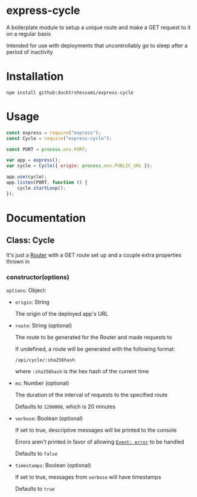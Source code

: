 # express-cycle

A boilerplate module to setup a unique route and make a GET request to it on a regular basis

Intended for use with deployments that uncontrollably go to sleep after a period of inactivity

# Installation

```
npm install github:ducktrshessami/express-cycle
```

# Usage

```js
const express = require("express");
const Cycle = require("express-cycle");

const PORT = process.env.PORT;

var app = express();
var cycle = Cycle({ origin: process.env.PUBLIC_URL });

app.use(cycle);
app.listen(PORT, function () {
    cycle.startLoop();
});
```

# Documentation

## Class: Cycle

It's just a [Router](https://expressjs.com/en/4x/api.html#router) with a GET route set up and a couple extra properties thrown in

### constructor(options)

`options`: Object:
- `origin`: String

    The origin of the deployed app's URL

- `route`: String (optional)

    The route to be generated for the Router and made requests to
    
    If undefined, a route will be generated with the following format:

    ```
    /api/cycle/:sha256hash
    ```

    where `:sha256hash` is the hex hash of the current time

- `ms`: Number (optional)

    The duration of the interval of requests to the specified route

    Defaults to `1200000`, which is 20 minutes

- `verbose`: Boolean (optional)

    If set to true, descriptive messages will be printed to the console

    Errors aren't printed in favor of allowing [`Event: error`]() to be handled

    Defaults to `false`

- `timestamps`: Boolean (optional)

    If set to true, messages from `verbose` will have timestamps

    Defaults to `true`
